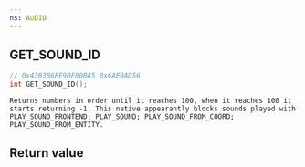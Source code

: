 ```yaml
---
ns: AUDIO
---
```

## GET_SOUND_ID

```c
// 0x430386FE9BF80B45 0x6AE0AD56
int GET_SOUND_ID();
```

```
Returns numbers in order until it reaches 100, when it reaches 100 it starts returning -1. This native appearantly blocks sounds played with PLAY_SOUND_FRONTEND; PLAY_SOUND; PLAY_SOUND_FROM_COORD; PLAY_SOUND_FROM_ENTITY.
```

## Return value
